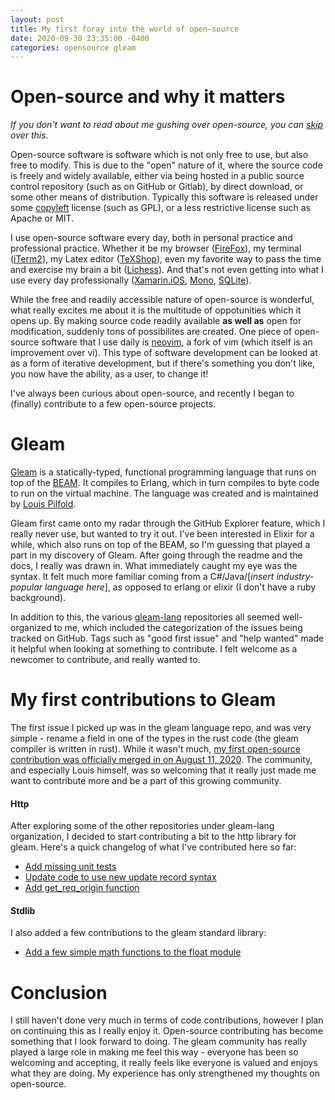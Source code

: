```yaml
---
layout: post
title: My first foray into the world of open-source
date: 2020-09-30 23:35:00 -0400
categories: opensource gleam
---
```


# Open-source and why it matters

<p><em>If you don't want to read about me gushing over open-source, you can <a href="#gleam-section">skip</a> over this.</em></p>

Open-source software is software which is not only free to use, but also free to modify. This is
due to the "open" nature of it, where the source code is freely and widely available, either via
being hosted in a public source control repository (such as on GitHub or Gitlab), by direct
download, or some other means of distribution. Typically this software is released under some
<a href="https://www.gnu.org/licenses/copyleft.en.html" target="_blank">copyleft</a> license
(such as GPL), or a less restrictive license such as Apache or MIT.

I use open-source software every day, both in personal practice and professional practice.
Whether it be my browser (<a href="https://searchfox.org" target="_blank">FireFox</a>), my
terminal (<a href="https://github.com/gnachman/iTerm2" target="_blank">iTerm2</a>), my
Latex editor 
    (<a href="https://pages.uoregon.edu/koch/texshop/anniversary.html" target="_blank">TeXShop</a>),
even my favorite way to pass the time and exercise my brain a bit 
    (<a href="https://lichess.org/source" target="_blank">Lichess</a>).
And that's not even getting into what I use every day professionally
    (<a href="https://github.com/xamarin/xamarin-macios" target="_blank">Xamarin.iOS</a>,
    <a href="https://github.com/mono/mono" target="_blank">Mono</a>,
    <a href="https://www.sqlite.org/src/doc/trunk/README.md" target="_blank">SQLite</a>).

While the free and readily accessible nature of open-source is wonderful, what really excites
me about it is the multitude of oppotunities which it opens up. By making source code readily
available **as well as** open for modification, suddenly tons of possibilites are created. One
piece of open-source software that I use daily is 
<a href="https://github.com/neovim/neovim" target="_blank">neovim</a>, a fork
of vim (which itself is an improvement over vi). This type of software development can be
looked at as a form of iterative development, but if there's something you don't like, you now
have the ability, as a user, to change it!

I've always been curious about open-source, and recently I began to (finally) contribute to a few open-source
projects.

<h1 id="gleam-section">Gleam</h1>

<a href="https://gleam.run" target="_blank">Gleam</a> is a statically-typed, functional programming language that runs on top of the 
<a href="https://en.wikipedia.org/wiki/BEAM_(Erlang_virtual_machine)" target="_blank">BEAM</a>. It compiles to Erlang, which in turn
compiles to byte code to run on the virtual machine. The language was created and is maintained by 
<a href="https://github.com/lpil" target="_blank">Louis Pilfold</a>.

Gleam first came onto my radar through the GitHub Explorer feature, which I really never use, but wanted
to try it out. I've been interested in Elixir for a while, which also runs on top of the BEAM, so I'm
guessing that played a part in my discovery of Gleam. After going through the readme and the docs, I really
was drawn in. What immediately caught my eye was the syntax. It felt much more familiar coming from a
C#/Java/[*insert industry-popular language here*], as opposed to erlang or elixir (I don't have
a ruby background).

In addition to this, the various <a href="https://github.com/gleam-lang" target="_blank">gleam-lang</a>
repositories all seemed well-organized to me, which included the categorization of the issues being tracked
on GitHub. Tags such as "good first issue" and "help wanted" made it helpful when looking at something to
contribute. I felt welcome as a newcomer to contribute, and really wanted to.

# My first contributions to Gleam

The first issue I picked up was in the gleam language repo, and was very simple - rename a field in one of
the types in the rust code (the gleam compiler is written in rust). While it wasn't much, 
<a href="https://github.com/gleam-lang/gleam/pull/750" target="_blank">my first open-source
contribution was officially merged in on August 11, 2020</a>. The community, and especially Louis himself,
was so welcoming that it really just made me want to contribute more and be a part of this growing community.

#### Http

After exploring some of the other repositories under gleam-lang organization, I decided to start contributing
a bit to the http library for gleam. Here's a quick changelog of what I've contributed here so far:
- <a href="https://github.com/gleam-lang/http/pull/13" target="_blank">Add missing unit tests</a>
- <a href="https://github.com/gleam-lang/http/pull/18" target="_blank">Update code to use new update record syntax</a>
- <a href="https://github.com/gleam-lang/http/pull/23" target="_blank">Add get_req_origin function</a>

#### Stdlib

I also added a few contributions to the gleam standard library:
- <a href="https://github.com/gleam-lang/stdlib/pull/102" target="_blank">Add a few simple math functions to the float module</a>

# Conclusion

I still haven't done very much in terms of code contributions, however I plan on continuing this as I really enjoy it.
Open-source contributing has become something that I look forward to doing. The gleam community has really
played a large role in making me feel this way - everyone has been so welcoming and accepting, it really
feels like everyone is valued and enjoys what they are doing. My experience has only strengthened my thoughts
on open-source.

